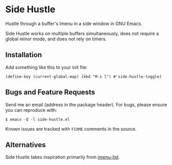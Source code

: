 Side Hustle
===========

Hustle through a buffer's Imenu in a side window in GNU Emacs.

Side Hustle works on multiple buffers simultaneously, does not require a
global minor mode, and does not rely on timers.


Installation
------------

Add something like this to your init file:

    (define-key (current-global-map) (kbd "M-s l") #'side-hustle-toggle)


Bugs and Feature Requests
-------------------------

Send me an email (address in the package header). For bugs, please
ensure you can reproduce with:

    $ emacs -Q -l side-hustle.el

Known issues are tracked with `FIXME` comments in the source.


Alternatives
------------

Side Hustle takes inspiration primarily from
[imenu-list](https://github.com/bmag/imenu-list).
